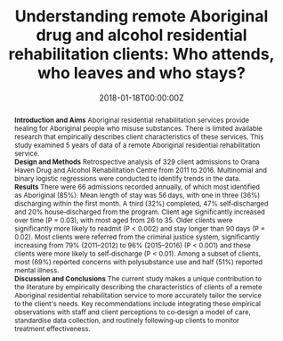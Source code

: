 ﻿---
title: "Understanding remote Aboriginal drug and alcohol residential rehabilitation clients: Who attends, who leaves and who stays?"
authors:
- Alice Munro
- Anthony Shakeshaft
- Courtney Breen
- author
- Julaine Allan
- Norm Henderson
date: "2018-01-18T00:00:00Z"
doi: "10.1111/dar.12656"
url_source: "https://onlinelibrary.wiley.com/doi/full/10.1111/dar.12656"
abstract: "**Introduction and Aims**
Aboriginal residential rehabilitation services provide healing for Aboriginal people who misuse substances. There is limited available research that empirically describes client characteristics of these services. This study examined 5 years of data of a remote Aboriginal residential rehabilitation service.
<br>**Design and Methods**
Retrospective analysis of 329 client admissions to Orana Haven Drug and Alcohol Rehabilitation Centre from 2011 to 2016. Multinomial and binary logistic regressions were conducted to identify trends in the data.
<br>**Results**
There were 66 admissions recorded annually, of which most identified as Aboriginal (85%). Mean length of stay was 56 days, with one in three (36%) discharging within the first month. A third (32%) completed, 47% self‐discharged and 20% house‐discharged from the program. Client age significantly increased over time (P = 0.03), with most aged from 26 to 35. Older clients were significantly more likely to readmit (P < 0.002) and stay longer than 90 days (P = 0.02). Most clients were referred from the criminal justice system, significantly increasing from 79% (2011–2012) to 96% (2015–2016) (P < 0.001) and these clients were more likely to self‐discharge (P < 0.01). Among a subset of clients, most (69%) reported concerns with polysubstance use and half (51%) reported mental illness.
<br>**Discussion and Conclusions**
The current study makes a unique contribution to the literature by empirically describing the characteristics of clients of a remote Aboriginal residential rehabilitation service to more accurately tailor the service to the client's needs. Key recommendations include integrating these empirical observations with staff and client perceptions to co‐design a model of care, standardise data collection, and routinely following‐up clients to monitor treatment effectiveness."
featured: false
image:
  caption: 'Image credit: [**The Glen Centre**]'
  focal_point: ""
  preview_only: false
projects: []
publication: 'Drug and Alcohol Review 37(S1)'
publication_short: ""
publication_types:
- "2"
publishDate: "2018-01-18T00:00:00Z"
summary: Examination of participation in Aboriginal drug and alcohol resi-rehabs.
tags:
- Indigenous
- Drug treatment
---
